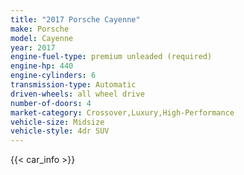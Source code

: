 ```yaml
---
title: "2017 Porsche Cayenne"
make: Porsche
model: Cayenne
year: 2017
engine-fuel-type: premium unleaded (required)
engine-hp: 440
engine-cylinders: 6
transmission-type: Automatic
driven-wheels: all wheel drive
number-of-doors: 4
market-category: Crossover,Luxury,High-Performance
vehicle-size: Midsize
vehicle-style: 4dr SUV
---
```


{{< car_info >}}
